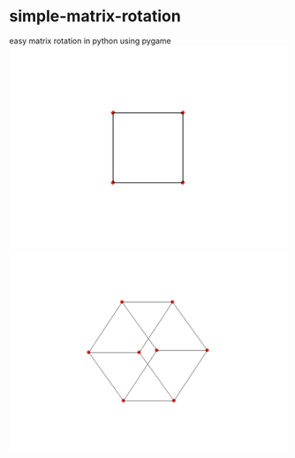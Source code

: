 # simple-matrix-rotation
easy matrix rotation in python using pygame 
![Alt Text](ss.png)
![Alt Text](ss2.png)
